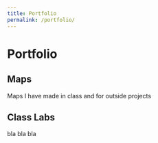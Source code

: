 ```yaml
---
title: Portfolio
permalink: /portfolio/
---
```


# Portfolio

## Maps
Maps I have made in class and for outside projects

## Class Labs
bla bla bla
